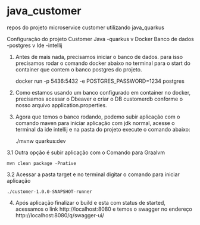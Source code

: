 # java_customer
repos do projeto microservice customer utilizando java_quarkus

Configuração do projeto Customer
Java 
    -quarkus v
Docker
Banco de dados
    -postgres v
Ide
    -intellij

1. Antes de mais nada, precisamos iniciar o banco de dados. para isso precisamos rodar o comando docker abaixo no terminal para o start do container que contem o banco postgres do projeto.

    docker run -p 5436:5432 -e POSTGRES_PASSWORD=1234 postgres
 
2. Como estamos usando um banco configurado em container no docker, precisamos acessar o Dbeaver e criar o DB customerdb conforme o nosso arquivo 
application.properties.

3. Agora que temos o banco rodando, podemo subir aplicação com o comando maven para iniciar aplicação com jdk normal, acesse o terminal da ide intellij e na pasta do projeto execute o comando abaixo:

    ./mvnw quarkus:dev


3.1 Outra opção é subir aplicação com o Comando para Graalvm 

    mvn clean package -Pnative


3.2 Acessar a pasta target e no terminal digitar o comando para iniciar aplicação

    ./customer-1.0.0-SNAPSHOT-runner


4. Após aplicação finalizar o build e esta com status de started, acessamos o link http://localhost:8080 e temos o swagger no endereço http://localhost:8080/q/swagger-ui/

